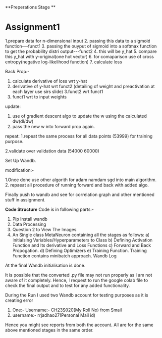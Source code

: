 
**Preperations Stage **
# Assignment1
1.prepare data for n-dimensional input
2. passing this data to a sigmoid function---funct1
3. passing the ouyput of sigmoid into a softmax function to get the probability distri output---funct2
4. this will be y_hat
5. compare this y_hat with y-original(one hot vector)
6. for comaparison use of cross entropy(negative log-likelihood function)
7. calculate loss

Back Prop:-
1. calculate derivative of loss wrt y-hat
2. derivative of y-hat wrt funct2 (detailing of weight and preactivation at each layer use sirs slide)
3.funct2 wrt funct1
4. funct1 wrt to input weights

update:
1. use of gradient descent algo to update the w using the calculated dw(dl/dw)
2. pass the new w into forward prop again.

repeat:
1.repeat the same process for all data points (53999) for training purpose.

2.validate over validation data (54000 60000)

Set Up Wandb.

modification:-

1.Once done use other algorith for adam namdam sgd into main algorithm.
2. repaeat all procedure of running forward and back with added algo.

Finally push to wandb and see for correlation graph and other mentioned stuff in assignment.

**Code Structure**
Code is in following parts:- 
1) Pip Install wandb
2) Data Processing
3) Question 2 to View The Images
4) An Single class MetaNeuron containing all the stages as follows:
   a) Initialsing Variables/Hyperparameters to Class
   b) Defining Activation Function and Its derivative and Loss Functions
   c) Forward  and Back Propogation.
   d) Defining Optimizers
   e) Training Function.
Training Function contains minibatch approach. Wandb Log

At the final Wandb initialisation is done.

It is possible that the converted .py file may not run properly as I am not aware of it completely. Hence, I request to run the google colab file to check the final output and to test for any added functionality.

During the Run I used two Wandb account for testing purposes as it is creating error
1) One:- Username:- CH23S020(My Roll No) from Smail
2) username:- rrjadhao27(Personal Mail id)

Hence you might see reports from both the account. All are for the same above mentioned stages in the same order.






